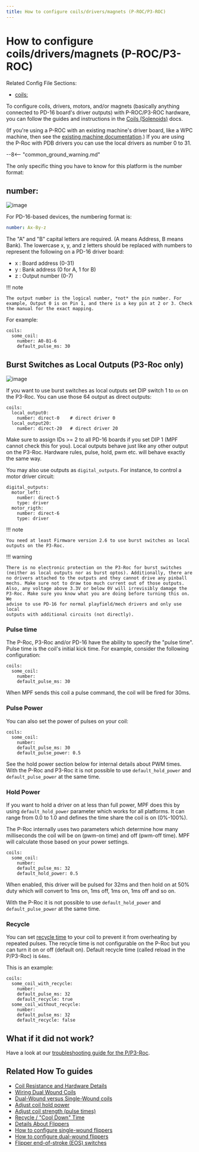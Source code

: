 ```yaml
---
title: How to configure coils/drivers/magnets (P-ROC/P3-ROC)
---
```


# How to configure coils/drivers/magnets (P-ROC/P3-ROC)


Related Config File Sections:

* [coils:](../../config/coils.md)

To configure coils, drivers, motors, and/or magnets (basically anything
connected to PD-16 board's driver outputs) with P-ROC/P3-ROC hardware,
you can follow the guides and instructions in the
[Coils (Solenoids)](../../mechs/coils/index.md) docs.

(If you're using a P-ROC with an existing machine's driver board, like
a WPC machine, then see the
[existing machine documentation](../existing_machines/index.md).) If you are using the P-Roc with PDB drivers you can use
the local drivers as number 0 to 31.

--8<-- "common_ground_warning.md"

The only specific thing you have to know for this platform is the number
format:

## number:

![image](/hardware/images/multimorphic_PD-16.png)

For PD-16-based devices, the numbering format is:

``` yaml
number: Ax-By-z
```

The "A" and "B" capital letters are required. (A means Address, B means
Bank). The lowercase x, y, and z letters should be replaced with numbers
to represent the following on a PD-16 driver board:

* x : Board address (0-31)
* y : Bank address (0 for A, 1 for B)
* z : Output number (0-7)

!!! note

    The output number is the logical number, *not* the pin number. For
    example, Output 0 is on Pin 1, and there is a key pin at 2 or 3. Check
    the manual for the exact mapping.

For example:

``` mpf-config
coils:
  some_coil:
    number: A0-B1-6
    default_pulse_ms: 30
```

## Burst Switches as Local Outputs (P3-Roc only)

![image](/hardware/images/multimorphic_p3_roc.png)

If you want to use burst switches as local outputs set DIP switch 1 to
`on` on the P3-Roc. You can use those 64 output as direct outputs:

``` mpf-config
coils:
  local_output0:
    number: direct-0    # direct driver 0
  local_output20:
    number: direct-20   # direct driver 20
```

Make sure to assign IDs >= 2 to all PD-16 boards if you set DIP 1 (MPF
cannot check this for you). Local outputs behave just like any other
output on the P3-Roc. Hardware rules, pulse, hold, pwm etc. will behave
exactly the same way.

You may also use outputs as `digital_outputs`. For instance, to control
a motor driver circuit:

``` mpf-config
digital_outputs:
  motor_left:
    number: direct-5
    type: driver
  motor_rigth:
    number: direct-6
    type: driver
```

!!! note

    You need at least Firmware version 2.6 to use burst switches as local
    outputs on the P3-Roc.

!!! warning

    There is no electronic protection on the P3-Roc for burst switches
    (neither as local outputs nor as burst optos). Additionally, there are
    no drivers attached to the outputs and they cannot drive any pinball
    mechs. Make sure not to draw too much current out of those outputs.
    Also, any voltage above 3.3V or below 0V will irrevisibly damage the
    P3-Roc. Make sure you know what you are doing before turning this on. We
    advise to use PD-16 for normal playfield/mech drivers and only use local
    outputs with additional circuits (not directly).

### Pulse time

The P-Roc, P3-Roc and/or PD-16 have the ability to specify the "pulse
time". Pulse time is the coil's initial kick time. For example,
consider the following configuration:

``` mpf-config
coils:
  some_coil:
    number:
    default_pulse_ms: 30
```

When MPF sends this coil a pulse command, the coil will be fired for
30ms.

### Pulse Power

You can also set the power of pulses on your coil:

``` mpf-config
coils:
  some_coil:
    number:
    default_pulse_ms: 30
    default_pulse_power: 0.5
```

See the hold power section below for internal details about PWM times.
With the P-Roc and P3-Roc it is not possible to use `default_hold_power`
and `default_pulse_power` at the same time.

### Hold Power

If you want to hold a driver on at less than full power, MPF does this
by using `default_hold_power` parameter which works for all platforms.
It can range from 0.0 to 1.0 and defines the time share the coil is on
(0%-100%).

The P-Roc internally uses two parameters which determine how many
milliseconds the coil will be on (pwm-on time) and off (pwm-off time).
MPF will calculate those based on your power settings.

``` mpf-config
coils:
  some_coil:
    number:
    default_pulse_ms: 32
    default_hold_power: 0.5
```

When enabled, this driver will be pulsed for 32ms and then hold on at
50% duty which will convert to 1ms on, 1ms off, 1ms on, 1ms off and so
on.

With the P-Roc it is not possible to use `default_hold_power` and
`default_pulse_power` at the same time.

### Recycle

You can set [recycle time](../../mechs/coils/recycle.md) to your coil to prevent it from overheating by repeated
pulses. The recycle time is not configurable on the P-Roc but you can
turn it on or off (default on). Default recycle time (called reload in
the P/P3-Roc) is `64ms`.

This is an example:

``` mpf-config
coils:
  some_coil_with_recycle:
    number:
    default_pulse_ms: 32
    default_recycle: true
  some_coil_without_recycle:
    number:
    default_pulse_ms: 32
    default_recycle: false
```

## What if it did not work?

Have a look at our
[troubleshooting guide for the P/P3-Roc](../../troubleshooting/index.md).

## Related How To guides

* [Coil Resistance and Hardware Details](../../mechs/coils/index.md)
* [Wiring Dual Wound Coils](../../mechs/coils/dual_wound_coils.md)
* [Dual-Wound versus Single-Wound coils](../../mechs/coils/dual_vs_single_wound.md)
* [Adjust coil hold power](../../mechs/coils/hold_power.md)
* [Adjust coil strength (pulse times)](../../mechs/coils/pulse_power.md)
* [Recycle / "Cool Down" Time](../../mechs/coils/recycle.md)
* [Details About Flippers](../../mechs/flippers/index.md)
* [How to configure single-wound flippers](../../mechs/flippers/single_wound.md)
* [How to configure dual-wound flippers](../../mechs/flippers/dual_wound.md)
* [Flipper end-of-stroke (EOS) switches](../../mechs/flippers/eos_switches.md)
